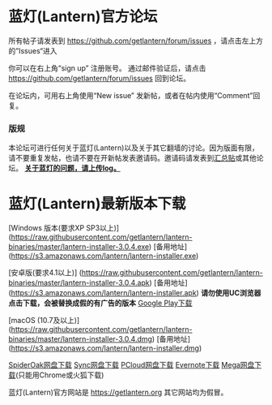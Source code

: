 # 蓝灯(Lantern)官方论坛

所有帖子请发表到 https://github.com/getlantern/forum/issues ，请点击左上方的”Issues“进入

你可以在右上角“sign up” 注册账号。 通过邮件验证后，请点击 https://github.com/getlantern/forum/issues 回到论坛。

在论坛内，可用右上角使用“New issue” 发新帖，或者在帖内使用“Comment”回复。

### 版规
本论坛可进行任何关于蓝灯(Lantern)以及关于其它翻墙的讨论。因为版面有限，请不要重复发帖，也请不要在开新帖发表邀请码。邀请码请发表到[汇总贴](https://github.com/getlantern/forum/issues/313)或其他论坛。 **[关于蓝灯的问题，请上传log。](https://github.com/getlantern/forum/issues/358)**


# 蓝灯(Lantern)最新版本下载

[Windows 版本(要求XP SP3以上)] (https://raw.githubusercontent.com/getlantern/lantern-binaries/master/lantern-installer-3.0.4.exe)      [备用地址] (https://s3.amazonaws.com/lantern/lantern-installer.exe)  

[安卓版(要求4.1以上)] (https://raw.githubusercontent.com/getlantern/lantern-binaries/master/lantern-installer-3.0.4.apk)               [备用地址] (https://s3.amazonaws.com/lantern/lantern-installer.apk) **请勿使用UC浏览器点击下载，会被替换成假的有广告的版本**  [Google Play下载](https://play.google.com/store/apps/details?id=org.getlantern.lantern)

[macOS (10.7及以上)] (https://raw.githubusercontent.com/getlantern/lantern-binaries/master/lantern-installer-3.0.4.dmg)              [备用地址] (https://s3.amazonaws.com/lantern/lantern-installer.dmg) 

[SpiderOak网盘下载](https://spideroak.com/browse/share/Lantern/Lantern/Lantern/)
[Sync网盘下载](https://ln.sync.com/dl/8d3e0f650#jm5ygm7p-qceg64ka-9pdwj8fh-vdzgsayz)
[PCloud网盘下载](https://my.pcloud.com/publink/show?code=kZIMTbZJgCQenumrdBnSlKFVof1lXTqMQ4V)
[Evernote下载](https://www.evernote.com/shard/s510/sh/93cabf92-efe2-4d32-bc1c-04d7ceca6c0f/d4042644da931ff66f9a1071e1699163)
[Mega网盘下载](https://mega.nz/#F!MRhXVIAL!hLyLBQlT0oypcyykqHc-aw)(只能用Chrome或火狐下载)  

蓝灯(Lantern)官方网站是 https://getlantern.org 其它网站均为假冒。
